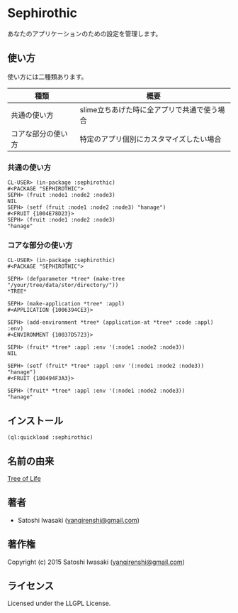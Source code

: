 # Sephirothic
あなたのアプリケーションのための設定を管理します。

## 使い方
使い方には二種類あります。

| 種類               | 概要                                        |
|--------------------|---------------------------------------------|
| 共通の使い方       | slime立ちあげた時に全アプリで共通で使う場合 |
| コアな部分の使い方 | 特定のアプリ個別にカスタマイズしたい場合    |

### 共通の使い方
``` common-lisp
CL-USER> (in-package :sephirothic)
#<PACKAGE "SEPHIROTHIC">
SEPH> (fruit :node1 :node2 :node3)
NIL
SEPH> (setf (fruit :node1 :node2 :node3) "hanage")
#<FRUIT {1004E78D23}>
SEPH> (fruit :node1 :node2 :node3)
"hanage"
```

### コアな部分の使い方
``` common-lisp
CL-USER> (in-package :sephirothic)
#<PACKAGE "SEPHIROTHIC">

SEPH> (defparameter *tree* (make-tree "/your/tree/data/stor/directory/"))
*TREE*

SEPH> (make-application *tree* :appl)
#<APPLICATION {1006394CE3}>

SEPH> (add-environment *tree* (application-at *tree* :code :appl) :env)
#<ENVIRONMENT {10037D5723}>

SEPH> (fruit* *tree* :appl :env '(:node1 :node2 :node3))
NIL

SEPH> (setf (fruit* *tree* :appl :env '(:node1 :node2 :node3)) "hanage")
#<FRUIT {100494F3A3}>

SEPH> (fruit* *tree* :appl :env '(:node1 :node2 :node3))
"hanage"
```

## インストール
``` common-lisp
(ql:quickload :sephirothic)
```

## 名前の由来
[Tree of Life](https://en.wikipedia.org/wiki/Tree_of_life)

## 著者

* Satoshi Iwasaki (yanqirenshi@gmail.com)

## 著作権

Copyright (c) 2015 Satoshi Iwasaki (yanqirenshi@gmail.com)

## ライセンス

Licensed under the LLGPL License.
